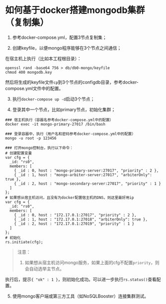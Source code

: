 # 如何基于docker搭建mongodb集群（复制集）

1. 参考docker-compose.yml，配置3节点复制集；

2. 创建keyfile，以便mongo程序能够在3个节点之间通信；

在宿主机上执行（比如本工程根目录）：

```
openssl rand -base64 756 > db/db0-mongo/keyfile
chmod 400 mongodb.key
```

然后将生成的keyfile文件`cp`到3个节点的configdb目录，参考docker-compose.yml文件中的配置。

3. 执行`docker-compose up -d`启动3个节点；

4. 登录其中一个节点，比如primary节点，初始化集群；

```
### 宿主机执行（容器名参考docker-compose.yml中的配置）
docker exec -it mongo-primary-27017 /bin/bash

### 登录容器中，执行（用户名和密码参考docker-compose.yml中的配置）
mongo -u root -p 123456

### 打开mongo控制台，执行以下命令：
# 创建配置变量
var cfg = {
  _id: "rs0",
  members: [
    { _id : 0, host : "mongo-primary-server:27017", "priority" : 2 },
    { _id : 1, host : "mongo-arbiter-server:27017", "arbiterOnly": true },
    { _id : 2, host : "mongo-secondary-server:27017", "priority" : 1 }
  ]
};
# 如果想从宿主机访问，且没有为docker配置宿主机的DNS，则这里最好用ip
var cfg = {
  _id: "rs0",
  members: [
    { _id : 0, host : "172.17.0.1:27017", "priority" : 2 },
    { _id : 1, host : "172.17.0.1:27018", "arbiterOnly": true },
    { _id : 2, host : "172.17.0.1:27019", "priority" : 1 }
  ]
};
# 初始化
rs.initiate(cfg);
```

> 注意：
> 1. 如果想从宿主机访问mongo服务，如果上面的cfg不配置`priority`，则会自动选举主节点。

执行后，提示`{ "ok" : 1 }`，则初始化成功。可以进一步执行`rs.status()`查看配置。

5. 使用mongo客户端或第三方工具（如NoSQLBooster）连接集群测试。
